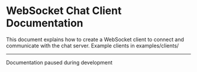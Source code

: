 # WebSocket Chat Client Documentation

This document explains how to create a WebSocket client to connect and communicate with the chat server.
Example clients in examples/clients/

---

Documentation paused during development